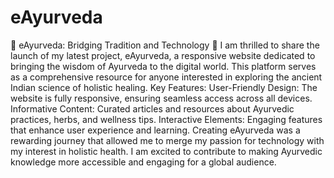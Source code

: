 # eAyurveda
 🌿 eAyurveda: Bridging Tradition and Technology 🌿  I am thrilled to share the launch of my latest project, eAyurveda, a responsive website dedicated to bringing the wisdom of Ayurveda to the digital world. This platform serves as a comprehensive resource for anyone interested in exploring the ancient Indian science of holistic healing.  Key Features:  User-Friendly Design: The website is fully responsive, ensuring seamless access across all devices. Informative Content: Curated articles and resources about Ayurvedic practices, herbs, and wellness tips. Interactive Elements: Engaging features that enhance user experience and learning. Creating eAyurveda was a rewarding journey that allowed me to merge my passion for technology with my interest in holistic health. I am excited to contribute to making Ayurvedic knowledge more accessible and engaging for a global audience.
